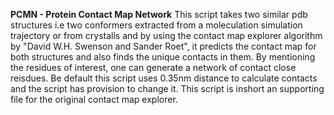 **PCMN - Protein Contact Map Network**
This script takes two similar pdb structures i.e two conformers extracted from a moleculation simulation trajectory or from crystalls and by using the contact map explorer algorithm by "David W.H. Swenson and Sander Roet", it predicts the contact map for both structures and also finds the unique contacts in them. By mentioning the residues of interest, one can generate a network of contact close reisdues. Be default this script uses 0.35nm distance to calculate contacts and the script has provision to change it. This script is inshort an supporting file for the original contact map explorer. 

